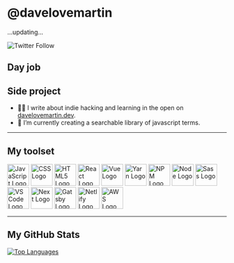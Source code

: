# @davelovemartin

...updating...

![Twitter Follow](https://img.shields.io/twitter/follow/davelovemartin?style=social)

## Day job


## Side project

- ✍🏻 I write about indie hacking and learning in the open on [davelovemartin.dev](https://davelovemartin.dev).
- 🔭 I’m currently creating a searchable library of javascript terms.

---

## My toolset

<img src="https://cdn.worldvectorlogo.com/logos/logo-javascript.svg" alt="JavaScript Logo" width="50" height="50"/> <img src="https://cdn.worldvectorlogo.com/logos/css3.svg" alt="CSS Logo" width="50" height="50"/> <img src="https://cdn.worldvectorlogo.com/logos/html5.svg" alt="HTML5 Logo" width="50" height="50"/> <img src="https://cdn.worldvectorlogo.com/logos/react-2.svg" alt="React Logo" width="50" height="50"/> <img src="https://cdn.worldvectorlogo.com/logos/vue-9.svg" alt="Vue Logo" width="50" height="50"/> <img src="https://cdn.worldvectorlogo.com/logos/yarn.svg" alt="Yarn Logo" width="50" height="50"/> <img src="https://cdn.worldvectorlogo.com/logos/npm.svg" alt="NPM Logo" width="50" height="50"/> <img src="https://cdn.worldvectorlogo.com/logos/nodejs.svg" alt="Node Logo" width="50" height="50"/> <img src="https://cdn.worldvectorlogo.com/logos/sass-1.svg" alt="Sass Logo" width="50" height="50"/> <img src="https://cdn.worldvectorlogo.com/logos/visual-studio-code-1.svg" alt="VS Code Logo" width="50" height="50"/> <img src="https://cdn.worldvectorlogo.com/logos/nextjs-3.svg" style="background-color: white;" alt="Next Logo" width="50" height="50"/> <img src="https://cdn.worldvectorlogo.com/logos/gatsby.svg" alt="Gatsby Logo" width="50" height="50"/>  <img src="https://cdn.worldvectorlogo.com/logos/netlify.svg" alt="Netlify Logo" width="50" height="50"/>  <img src="https://cdn.worldvectorlogo.com/logos/aws-2.svg" alt="AWS Logo" width="50" height="50"/>

---


## My GitHub Stats

[![Top Languages](https://github-readme-stats.vercel.app/api/top-langs/?username=davelovemartin&hide=java&theme=radical)](https://github.com/anuraghazra/github-readme-stats)
